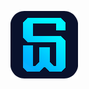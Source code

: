 ![](https://github.com/headwww/HeadViews/blob/main/app/src/main/res/drawable/app_logo.png?raw=true)

